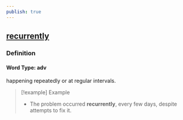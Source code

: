 ```yaml
---
publish: true
---
```


## [recurrently](https://dictionary.cambridge.org/dictionary/english/recurrently)

### Definition
#### Word Type: adv
happening repeatedly or at regular intervals.

>[!example] Example
> - The problem occurred **recurrently**, every few days, despite attempts to fix it.
